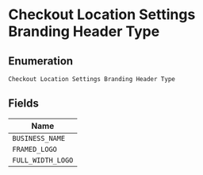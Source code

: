 
# Checkout Location Settings Branding Header Type

## Enumeration

`Checkout Location Settings Branding Header Type`

## Fields

| Name |
|  --- |
| `BUSINESS_NAME` |
| `FRAMED_LOGO` |
| `FULL_WIDTH_LOGO` |

